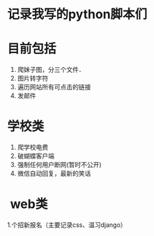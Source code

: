 #  记录我写的python脚本们
#  目前包括
1. 爬妹子图，分三个文件．
2. 图片转字符
3. 遍历网站所有可点击的链接
4. 发邮件
#  学校类
1. 爬学校电费
2. 破蝴蝶客户端
3. 强制任何用户断网(暂时不公开)
4. 微信自动回复，最新的笑话
#  web类
1.个招新报名（主要记录css、温习django）
